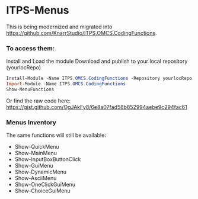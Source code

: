 # ITPS-Menus
This is being modernized and migrated into https://github.com/KnarrStudio/ITPS.OMCS.CodingFunctions.


### To access them:

Install and Load the module
Download and publish to your local repository (yourlocRepo)
```PowerShell
Install-Module -Name ITPS.OMCS.CodingFunctions -Repository yourlocRepo -MinimumVersion 1.2.3.15
Import-Module -Name ITPS.OMCS.CodingFunctions
Show-MenuFunctions
``` 

Or find the raw code here: https://gist.github.com/OgJAkFy8/6e8a07fad58b852994aebe9c294fac61 


### Menus Inventory
The same functions will still be available:
- Show-QuickMenu 
- Show-MainMenu 
- Show-InputBoxButtonClick 
- Show-GuiMenu 
- Show-DynamicMenu 
- Show-AsciiMenu 
- Show-OneClickGuiMenu  
- Show-ChoiceGuiMenu  
